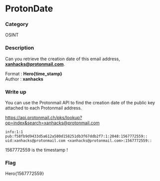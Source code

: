# ProtonDate

### Category

OSINT

### Description

Can you retrieve the creation date of this email address, **xanhacks@protonmail.com**.

Format : **Hero{time_stamp}**<br>
Author : **xanhacks**

### Write up

You can use the Protonmail API to find the creation date of the public key attached to each Protonmail address.

https://api.protonmail.ch/pks/lookup?op=index&search=xanhacks@protonmail.com

```
info:1:1
pub:f58fb9d9433d5a612a580d158251db3f67ddb2f7:1:2048:1567772559::
uid:xanhacks@protonmail.com <xanhacks@protonmail.com>:1567772559::
```

1567772559 is the timestamp !

### Flag

Hero{1567772559}
